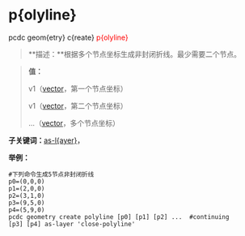 # p{olyline}
pcdc geom{etry} c{reate} <span style='color: red;'>p{olyline}</span>
> **描述：**根据多个节点坐标生成非封闭折线。最少需要二个节点。

> 
> **值：**
> 
> v1（[vector](数据类型/vector/)，第一个节点坐标）
> 
> v1（[vector](数据类型/vector/)，第二个节点坐标）
> 
> ...（[vector](数据类型/vector/)，多个节点坐标）

**子关键词：**[as-l{ayer}](geom{etry}/c{reate}/p{olyline}/as-l{ayer}/)，


**举例：**
```
#下列命令生成5节点非封闭折线
p0=(0,0,0)
p1=(2,0,0)
p2=(3,1,0)
p3=(9,5,0)
p4=(5,9,0)
pcdc geometry create polyline [p0] [p1] [p2] ...  #continuing
[p3] [p4] as-layer 'close-polyline'

```
